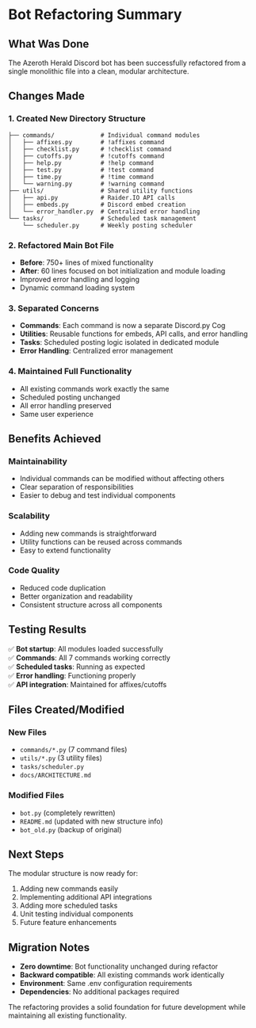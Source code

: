 # Bot Refactoring Summary

## What Was Done

The Azeroth Herald Discord bot has been successfully refactored from a single monolithic file into a clean, modular architecture.

## Changes Made

### 1. Created New Directory Structure
```
├── commands/             # Individual command modules
│   ├── affixes.py        # !affixes command
│   ├── checklist.py      # !checklist command  
│   ├── cutoffs.py        # !cutoffs command
│   ├── help.py           # !help command
│   ├── test.py           # !test command
│   ├── time.py           # !time command
│   └── warning.py        # !warning command
├── utils/                # Shared utility functions
│   ├── api.py            # Raider.IO API calls
│   ├── embeds.py         # Discord embed creation
│   └── error_handler.py  # Centralized error handling
└── tasks/                # Scheduled task management
    └── scheduler.py      # Weekly posting scheduler
```

### 2. Refactored Main Bot File
- **Before**: 750+ lines of mixed functionality
- **After**: 60 lines focused on bot initialization and module loading
- Improved error handling and logging
- Dynamic command loading system

### 3. Separated Concerns
- **Commands**: Each command is now a separate Discord.py Cog
- **Utilities**: Reusable functions for embeds, API calls, and error handling
- **Tasks**: Scheduled posting logic isolated in dedicated module
- **Error Handling**: Centralized error management

### 4. Maintained Full Functionality
- All existing commands work exactly the same
- Scheduled posting unchanged
- All error handling preserved
- Same user experience

## Benefits Achieved

### Maintainability
- Individual commands can be modified without affecting others
- Clear separation of responsibilities
- Easier to debug and test individual components

### Scalability
- Adding new commands is straightforward
- Utility functions can be reused across commands
- Easy to extend functionality

### Code Quality
- Reduced code duplication
- Better organization and readability
- Consistent structure across all components

## Testing Results

✅ **Bot startup**: All modules loaded successfully  
✅ **Commands**: All 7 commands working correctly  
✅ **Scheduled tasks**: Running as expected  
✅ **Error handling**: Functioning properly  
✅ **API integration**: Maintained for affixes/cutoffs  

## Files Created/Modified

### New Files
- `commands/*.py` (7 command files)
- `utils/*.py` (3 utility files) 
- `tasks/scheduler.py`
- `docs/ARCHITECTURE.md`

### Modified Files
- `bot.py` (completely rewritten)
- `README.md` (updated with new structure info)
- `bot_old.py` (backup of original)

## Next Steps

The modular structure is now ready for:
1. Adding new commands easily
2. Implementing additional API integrations
3. Adding more scheduled tasks
4. Unit testing individual components
5. Future feature enhancements

## Migration Notes

- **Zero downtime**: Bot functionality unchanged during refactor
- **Backward compatible**: All existing commands work identically
- **Environment**: Same .env configuration requirements
- **Dependencies**: No additional packages required

The refactoring provides a solid foundation for future development while maintaining all existing functionality.
